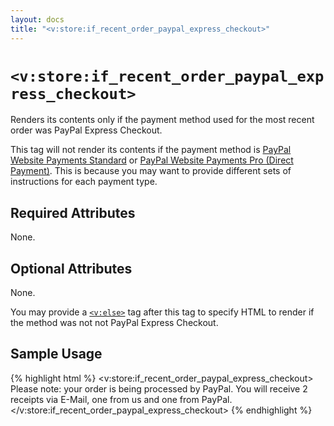 ```yaml
---
layout: docs
title: "<v:store:if_recent_order_paypal_express_checkout>"
---
```


# `<v:store:if_recent_order_paypal_express_checkout>`

Renders its contents only if the payment method used for the most recent
order was PayPal Express Checkout.

This tag will not render its contents if the payment method is [PayPal
Website Payments Standard](/v_store_if_recent_order_paypal/) or [PayPal
Website Payments Pro (Direct
Payment)](/v_store_if_recent_order_credit_card/). This is because you may
want to provide different sets of instructions for each payment type.

## Required Attributes

None.

## Optional Attributes

None.

You may provide a [`<v:else>`](/v_else/) tag after this tag to specify
HTML to render if the method was not not PayPal Express Checkout.

## Sample Usage

{% highlight html %}
<v:store:if_recent_order_paypal_express_checkout>
 Please note: your order is being processed by PayPal.
 You will receive 2 receipts via E-Mail, one from us and one from PayPal.
</v:store:if_recent_order_paypal_express_checkout>
{% endhighlight %}
